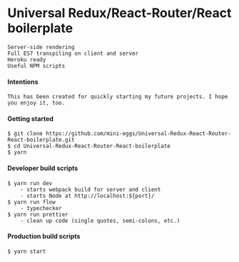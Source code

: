 # Universal Redux/React-Router/React boilerplate
    Server-side rendering
    Full ES7 transpiling on client and server
    Heroku ready
    Useful NPM scripts

#### Intentions
    This has been created for quickly starting my future projects. I hope you enjoy it, too.

#### Getting started
    $ git clone https://github.com/mini-eggs/Universal-Redux-React-Router-React-boilerplate.git
    $ cd Universal-Redux-React-Router-React-boilerplate
    $ yarn

#### Developer build scripts
    $ yarn run dev
        - starts webpack build for server and client
        - starts Node at http://localhost:${port}/
    $ yarn run flow
        - typechecker
    $ yarn run prettier
        - clean up code (single quotes, semi-colons, etc.)

#### Production build scripts
    $ yarn start
